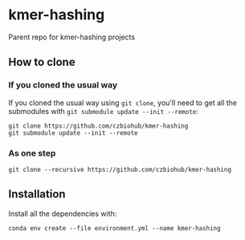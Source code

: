 # kmer-hashing
Parent repo for kmer-hashing projects

## How to clone 

### If you cloned the usual way

If you cloned the usual way using `git clone`, you'll need to get all the submodules with `git submodule update --init --remote`:

```
git clone https://github.com/czbiohub/kmer-hashing
git submodule update --init --remote
```


### As one step

```
git clone --recursive https://github.com/czbiohub/kmer-hashing
```


## Installation

Install all the dependencies with:

```
conda env create --file environment.yml --name kmer-hashing
```
